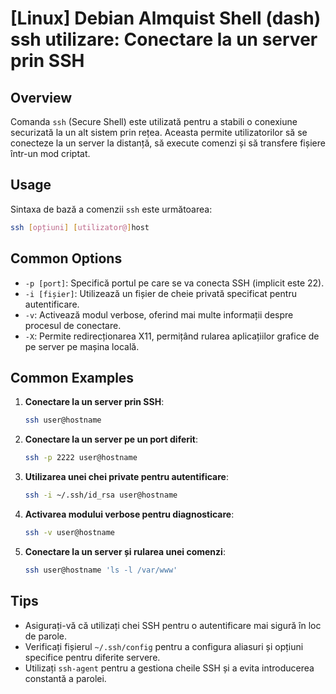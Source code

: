 # [Linux] Debian Almquist Shell (dash) ssh utilizare: Conectare la un server prin SSH

## Overview
Comanda `ssh` (Secure Shell) este utilizată pentru a stabili o conexiune securizată la un alt sistem prin rețea. Aceasta permite utilizatorilor să se conecteze la un server la distanță, să execute comenzi și să transfere fișiere într-un mod criptat.

## Usage
Sintaxa de bază a comenzii `ssh` este următoarea:

```bash
ssh [opțiuni] [utilizator@]host
```

## Common Options
- `-p [port]`: Specifică portul pe care se va conecta SSH (implicit este 22).
- `-i [fișier]`: Utilizează un fișier de cheie privată specificat pentru autentificare.
- `-v`: Activează modul verbose, oferind mai multe informații despre procesul de conectare.
- `-X`: Permite redirecționarea X11, permițând rularea aplicațiilor grafice de pe server pe mașina locală.

## Common Examples
1. **Conectare la un server prin SSH**:
   ```bash
   ssh user@hostname
   ```

2. **Conectare la un server pe un port diferit**:
   ```bash
   ssh -p 2222 user@hostname
   ```

3. **Utilizarea unei chei private pentru autentificare**:
   ```bash
   ssh -i ~/.ssh/id_rsa user@hostname
   ```

4. **Activarea modului verbose pentru diagnosticare**:
   ```bash
   ssh -v user@hostname
   ```

5. **Conectare la un server și rularea unei comenzi**:
   ```bash
   ssh user@hostname 'ls -l /var/www'
   ```

## Tips
- Asigurați-vă că utilizați chei SSH pentru o autentificare mai sigură în loc de parole.
- Verificați fișierul `~/.ssh/config` pentru a configura aliasuri și opțiuni specifice pentru diferite servere.
- Utilizați `ssh-agent` pentru a gestiona cheile SSH și a evita introducerea constantă a parolei.